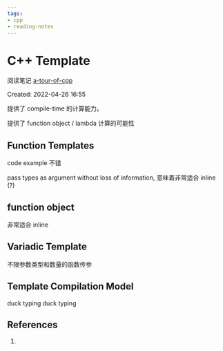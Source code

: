 ```yaml
---
tags:
- cpp
- reading-notes
---
```


# C++ Template

阅读笔记 [a-tour-of-cpp](../paper-notes/a-tour-of-cpp.md)

Created: 2022-04-26 16:55

提供了 compile-time 的计算能力。

提供了 function object / lambda 计算的可能性

## Function Templates

code example 不错

pass types as argument without loss of information, 意味着非常适合 inline (?)

## function object

非常适合 inline

## Variadic Template

不限参数类型和数量的函数传参

## Template Compilation Model

duck typing
duck typing

## References

1.
